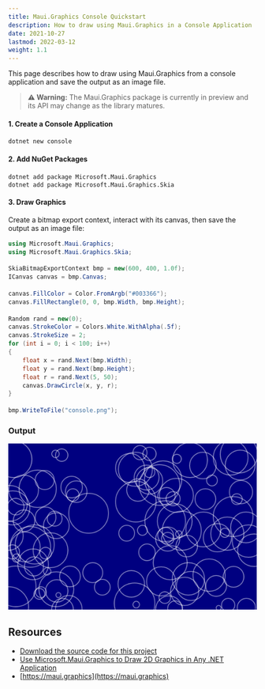 ```yaml
---
title: Maui.Graphics Console Quickstart
description: How to draw using Maui.Graphics in a Console Application
date: 2021-10-27
lastmod: 2022-03-12
weight: 1.1
---
```


This page describes how to draw using Maui.Graphics from a console application and save the output as an image file.

> **⚠️ Warning:** The Maui.Graphics package is currently in preview and its API may change as the library matures.

#### 1. Create a Console Application

```
dotnet new console
```

#### 2. Add NuGet Packages

```
dotnet add package Microsoft.Maui.Graphics
dotnet add package Microsoft.Maui.Graphics.Skia
```

#### 3. Draw Graphics

Create a bitmap export context, interact with its canvas, then save the output as an image file:

```cs
using Microsoft.Maui.Graphics;
using Microsoft.Maui.Graphics.Skia;

SkiaBitmapExportContext bmp = new(600, 400, 1.0f);
ICanvas canvas = bmp.Canvas;

canvas.FillColor = Color.FromArgb("#003366");
canvas.FillRectangle(0, 0, bmp.Width, bmp.Height);

Random rand = new(0);
canvas.StrokeColor = Colors.White.WithAlpha(.5f);
canvas.StrokeSize = 2;
for (int i = 0; i < 100; i++)
{
    float x = rand.Next(bmp.Width);
    float y = rand.Next(bmp.Height);
    float r = rand.Next(5, 50);
    canvas.DrawCircle(x, y, r);
}

bmp.WriteToFile("console.png");
```

### Output

<img src="console.png" class="border shadow mb-5">

## Resources

* [Download the source code for this project](https://github.com/swharden/Csharp-Data-Visualization/tree/main/projects/maui-graphics)
* [Use Microsoft.Maui.Graphics to Draw 2D Graphics in Any .NET Application](https://swharden.com/blog/2022-05-25-maui-graphics)
* [https://maui.graphics](https://maui.graphics)
